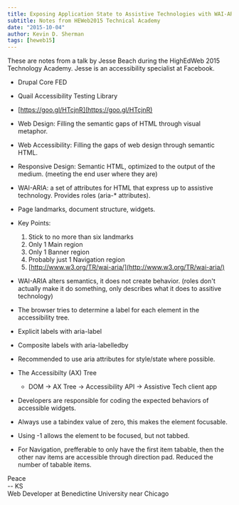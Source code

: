 ```yaml
---
title: Exposing Application State to Assistive Technologies with WAI-ARIA
subtitle: Notes from HEWeb2015 Technical Academy
date: "2015-10-04"
author: Kevin D. Sherman
tags: [heweb15]
---
```


These are notes from a talk by Jesse Beach during the HighEdWeb 2015 Technology Academy. Jesse is an accessibility specialist at Facebook. 

* Drupal Core FED
* Quail Accessibility Testing Library

* [https://goo.gl/HTcjnR](https://goo.gl/HTcjnR)

* Web Design: Filling the semantic gaps of HTML through visual metaphor.
* Web Accessibility: Filling the gaps of web design through semantic HTML.
* Responsive Design: Semantic HTML, optimized to the output of the medium. (meeting the end user where they are)
* WAI-ARIA: a set of attributes for HTML that express up to assistive technology. Provides roles (aria-* attributes).
* Page landmarks, document structure, widgets.
* Key Points:
	1. Stick to no more than six landmarks
	2. Only 1 Main region
	3. Only 1 Banner region
	4. Probably just 1 Navigation region
	5. [http://www.w3.org/TR/wai-aria/](http://www.w3.org/TR/wai-aria/)
* WAI-ARIA alters semantics, it does not create behavior. (roles don't actually make it do something, only describes what it does to assitive technology)
* The browser tries to determine a label for each element in the accessibility tree.
* Explicit labels with aria-label
* Composite labels with aria-labelledby
* Recommended to use aria attributes for style/state where possible. 
* The Accessibilty (AX) Tree
	* DOM -> AX Tree -> Accessibility API -> Assistive Tech client app
* Developers are responsible for coding the expected behaviors of accessible widgets.
* Always use a tabindex value of zero, this makes the element focusable.
* Using -1 allows the element to be focused, but not tabbed.
* For Navigation, prefferable to only have the first item tabable, then the other nav items are accessible through direction pad. Reduced the number of tabable items. 


Peace<br>-- KS<br>Web Developer at Benedictine University near Chicago
